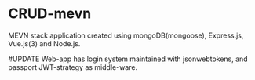# CRUD-mevn

MEVN stack application created using
mongoDB(mongoose), Express.js, Vue.js(3) and Node.js.

#UPDATE 
Web-app has login system maintained with jsonwebtokens, and passport JWT-strategy as middle-ware.
